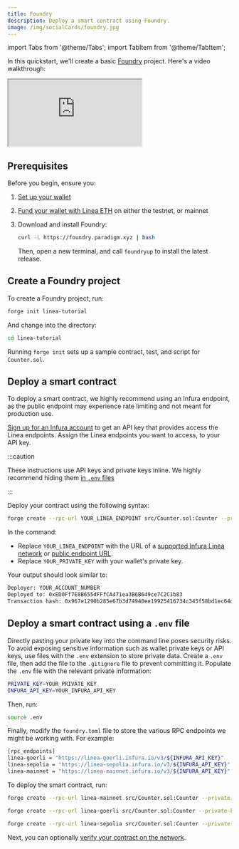 ```yaml
---
title: Foundry
description: Deploy a smart contract using Foundry.
image: /img/socialCards/foundry.jpg
---
```


import Tabs from '@theme/Tabs'; import TabItem from '@theme/TabItem';

In this quickstart, we'll create a basic [Foundry](https://book.getfoundry.sh/) project. Here's a video walkthrough:

<div class="center-container">
    <div class="video-container">
      <iframe
        class="video-iframe"
        src="https://www.youtube.com/embed/TO9XhLCoqgg"
        title="How to deploy a smart contract on Linea with Foundry"
        allow="accelerometer; autoplay; clipboard-write; encrypted-media; gyroscope; picture-in-picture; web-share"
        allowFullScreen></iframe>
    </div>
</div>

## Prerequisites

Before you begin, ensure you:

1. [Set up your wallet](/users/move-funds/set-up-your-wallet)
1. [Fund your wallet with Linea ETH](/users/move-funds/fund) on either the testnet, or mainnet
1. Download and install Foundry:

    ```bash
    curl -L https://foundry.paradigm.xyz | bash
    ```

   Then, open a new terminal, and call `foundryup` to install the latest release.

## Create a Foundry project

To create a Foundry project, run:

```bash
forge init linea-tutorial
```

And change into the directory:

```bash
cd linea-tutorial
```

Running `forge init` sets up a sample contract, test, and script for `Counter.sol`.

## Deploy a smart contract

To deploy a smart contract, we highly recommend using an Infura endpoint, as the public endpoint may experience
rate limiting and not meant for production use.

[Sign up for an Infura account](https://docs.infura.io/api/getting-started) to get an API key that
provides access the Linea endpoints. Assign the Linea endpoints you want to access, to your API key.

:::caution

These instructions use API keys and private keys inline. We highly recommend hiding them
[in `.env` files](#deploy-a-smart-contract-using-a-env-file)

:::

Deploy your contract using the following syntax:

```bash
forge create --rpc-url YOUR_LINEA_ENDPOINT src/Counter.sol:Counter --private-key YOUR_PRIVATE_KEY
```

In the command:

- Replace `YOUR_LINEA_ENDPOINT` with the URL of a [supported Infura Linea network](https://docs.infura.io/api/networks/linea/choose-a-network)
    or [public endpoint URL](/developers/quickstart/info-contracts#network-information).
- Replace `YOUR_PRIVATE_KEY` with your wallet's private key.

Your output should look similar to:

```bash
Deployer: YOUR_ACCOUNT_NUMBER
Deployed to: 0xED0Ff7E8B655dFFfCA471ea3B6B649ce7C2C1b83
Transaction hash: 0x967e1290b285e67b3d74940ee19925416734c345f58bd1ec64dcea134647d7ee
```

## Deploy a smart contract using a `.env` file

Directly pasting your private key into the command line poses security risks. To avoid exposing sensitive
information such as wallet private keys or API keys, use files with the `.env` extension to store private
data. Create a `.env` file, then add the file to the `.gitignore` file to prevent committing it. Populate
the `.env` file with the relevant private information:

```bash
PRIVATE_KEY=YOUR_PRIVATE_KEY
INFURA_API_KEY=YOUR_INFURA_API_KEY
```

Then, run:

```bash
source .env
```

Finally, modify the `foundry.toml` file to store the various RPC endpoints we might be working with. For example:

```bash
[rpc_endpoints]
linea-goerli = "https://linea-goerli.infura.io/v3/${INFURA_API_KEY}"
linea-sepolia = "https://linea-sepolia.infura.io/v3/${INFURA_API_KEY}"
linea-mainnet = "https://linea-mainnet.infura.io/v3/${INFURA_API_KEY}"
```

To deploy the smart contract, run:

<Tabs className="my-tabs">
  <TabItem value="Mainnet" label="Mainnet" default>

```bash
forge create --rpc-url linea-mainnet src/Counter.sol:Counter --private-key $PRIVATE_KEY
```

</TabItem>
<TabItem value="Goerli" label="Goerli">

```bash
forge create --rpc-url linea-goerli src/Counter.sol:Counter --private-key $PRIVATE_KEY
```

  </TabItem>

<TabItem value="Sepolia" label="Sepolia">

```bash
forge create --rpc-url linea-sepolia src/Counter.sol:Counter --private-key $PRIVATE_KEY
```

  </TabItem>
</Tabs>

Next, you can optionally [verify your contract on the network](../verify-smart-contract/foundry.md).
